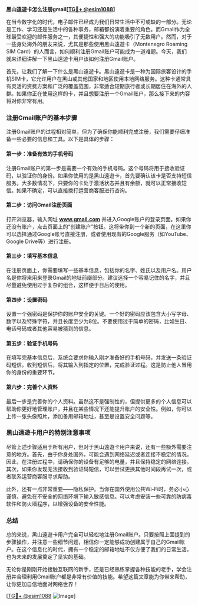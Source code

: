 **黑山遠遊卡怎么注册gmail[[TG💪+ @esim1088](https://t.me/s/esim1088)]**

在当今数字化的时代，电子邮件已经成为我们日常生活中不可或缺的一部分。无论是工作、学习还是生活中的各种事务，邮箱都扮演着重要的角色。而Gmail作为全球最受欢迎的邮件服务之一，其便捷性和强大的功能吸引了无数用户。然而，对于一些身处海外的朋友来说，尤其是那些使用黑山遠遊卡（Montenegro Roaming SIM Card）的人而言，如何顺利注册Gmail账户可能成为一道难题。今天，我们就来详细讲解一下黑山遠遊卡用户该如何注册Gmail账户。

首先，让我们了解一下什么是黑山遠遊卡。黑山遠遊卡是一种为国际旅客设计的手机SIM卡，它允许用户在黑山或其他国家和地区使用本地网络服务。这种卡通常具有灵活的资费方案和广泛的覆盖范围，非常适合短期旅行者或长期居住在海外的人群。如果你正在使用这样的卡，并且想要注册一个Gmail账户，那么接下来的内容将对你非常有用。

### 注册Gmail账户的基本步骤

注册Gmail账户的过程相对简单，但为了确保你能顺利完成注册，我们需要仔细准备一些必要的信息和工具。以下是具体的步骤：

#### 第一步：准备有效的手机号码
注册Gmail账户的第一步是需要一个有效的手机号码。这个号码将用于接收验证码，以验证你的身份。如果你使用的是黑山遠遊卡，首先要确认该卡是否支持短信服务。大多数情况下，只要你的卡处于激活状态并且有余额，就可以正常接收短信。如果不确定，可以直接拨打运营商客服进行咨询。

#### 第二步：访问Gmail注册页面
打开浏览器，输入网址 **www.gmail.com** 并进入Google账户的登录页面。如果你还没有账户，点击页面上的“创建账户”按钮。这将带你到一个新的页面，在这里你可以选择通过Google账号直接注册，或者使用现有的Google服务（如YouTube、Google Drive等）进行注册。

#### 第三步：填写基本信息
在注册页面上，你需要填写一些基本信息，包括你的名字、姓氏以及用户名。用户名是你将来用来登录Gmail的地址前缀部分。建议选择一个容易记住的名字，并且尽量避免使用过于复杂的组合，这样便于日后的使用。

#### 第四步：设置密码
设置一个强密码是保护你的账户安全的关键。一个好的密码应该包含大小写字母、数字以及特殊字符，并且长度至少为8位。不要使用过于简单的密码，比如生日、电话号码或者其他容易被猜到的信息。

#### 第五步：验证手机号码
在填写完基本信息后，系统会要求你输入刚才准备好的手机号码，并发送一条验证码短信。收到短信后，将其输入到指定的位置，完成验证过程。这是防止他人冒用你的身份的重要环节。

#### 第六步：完善个人资料
最后一步是完善你的个人资料。虽然这不是强制性的，但提供更多的个人信息可以帮助你更好地管理账户，并且在某些情况下还能提升账户的安全性。例如，你可以上传一张头像照片，添加备用邮箱地址，甚至是设置安全问题等。

### 黑山遠遊卡用户的特别注意事项

尽管上述步骤适用于所有用户，但对于黑山遠遊卡用户来说，还有一些额外需要注意的地方。首先，由于你身处国外，可能会遇到网络延迟或者连接不稳定的情况。因此，在注册过程中，请确保你的设备有足够的电量，并且保持稳定的网络连接。其次，如果你发现无法接收到验证码短信，可以尝试更换其他时间段再试一次，或者联系运营商客服寻求帮助。

此外，还有一点非常重要——隐私保护。当你在国外使用公共Wi-Fi时，务必小心谨慎，避免在不安全的网络环境下输入敏感信息。可以考虑安装一些可靠的防病毒软件和防火墙程序，以增强设备的安全性能。

### 总结

总的来说，黑山遠遊卡用户完全可以轻松地注册Gmail账户。只要按照上面提到的步骤操作，并注意一些细节问题，相信你一定能够成功创建属于自己的Gmail账户。在这个信息化的时代，拥有一个稳定的邮箱地址不仅方便了我们的日常生活，也为未来的发展奠定了坚实的基础。

无论你是刚刚开始接触互联网的新手，还是已经熟练掌握各种技能的老手，学会注册并合理利用Gmail账户都是非常有价值的技能。希望这篇文章能为你带来帮助，让你更加自信地面对网络世界！

[[TG💪+ @esim1088](https://t.me/s/esim1088) ![Image](https://i.postimg.cc/4NQfJmqS/Snipaste-2025-05-13-00-14-12.png)]
